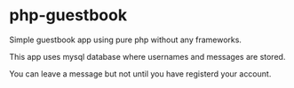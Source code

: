 # php-guestbook
Simple guestbook app using pure php without any frameworks. 

This app uses mysql database where usernames and messages are stored.

You can leave a message but not until you have registerd your account.

